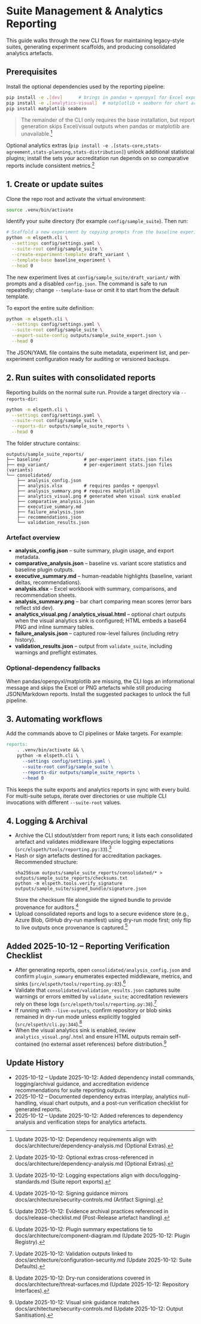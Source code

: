 # Suite Management & Analytics Reporting

This guide walks through the new CLI flows for maintaining legacy-style suites, generating
experiment scaffolds, and producing consolidated analytics artefacts.

## Prerequisites

Install the optional dependencies used by the reporting pipeline:

```bash
pip install -e .[dev]      # brings in pandas + openpyxl for Excel exports
pip install -e .[analytics-visual]  # matplotlib + seaborn for chart artefacts
pip install matplotlib seaborn
```

> The remainder of the CLI only requires the base installation, but report generation skips
> Excel/visual outputs when pandas or matplotlib are unavailable.[^reporting-deps-2025-10-12]
<!-- UPDATE 2025-10-12: The visual analytics sink also relies on matplotlib (and optionally seaborn) when producing PNG/HTML charts; install these packages before enabling the sink. -->
Optional analytics extras (`pip install -e .[stats-core,stats-agreement,stats-planning,stats-distribution]`)
unlock additional statistical plugins; install the sets your accreditation run depends on so comparative
reports include consistent metrics.[^reporting-analytics-extras-2025-10-12]

## 1. Create or update suites

Clone the repo root and activate the virtual environment:

```bash
source .venv/bin/activate
```

Identify your suite directory (for example `config/sample_suite`). Then run:

```bash
# Scaffold a new experiment by copying prompts from the baseline experiment
python -m elspeth.cli \
  --settings config/settings.yaml \
  --suite-root config/sample_suite \
  --create-experiment-template draft_variant \
  --template-base baseline_experiment \
  --head 0
```

The new experiment lives at `config/sample_suite/draft_variant/` with prompts and a disabled
`config.json`. The command is safe to run repeatedly; change `--template-base` or omit it to
start from the default template.

To export the entire suite definition:

```bash
python -m elspeth.cli \
  --settings config/settings.yaml \
  --suite-root config/sample_suite \
  --export-suite-config outputs/sample_suite_export.json \
  --head 0
```

The JSON/YAML file contains the suite metadata, experiment list, and per-experiment configuration
ready for auditing or versioned backups.

## 2. Run suites with consolidated reports

Reporting builds on the normal suite run. Provide a target directory via `--reports-dir`:

```bash
python -m elspeth.cli \
  --settings config/settings.yaml \
  --suite-root config/sample_suite \
  --reports-dir outputs/sample_suite_reports \
  --head 0
```

The folder structure contains:

```
outputs/sample_suite_reports/
├── baseline/                # per-experiment stats.json files
├── exp_variant/             # per-experiment stats.json files (variants)
└── consolidated/
    ├── analysis_config.json
    ├── analysis.xlsx        # requires pandas + openpyxl
    ├── analysis_summary.png # requires matplotlib
    ├── analytics_visual.png # generated when visual sink enabled
    ├── comparative_analysis.json
    ├── executive_summary.md
    ├── failure_analysis.json
    ├── recommendations.json
    └── validation_results.json
```

### Artefact overview

- **analysis_config.json** – suite summary, plugin usage, and export metadata.
- **comparative_analysis.json** – baseline vs. variant score statistics and baseline plugin outputs.
- **executive_summary.md** – human-readable highlights (baseline, variant deltas, recommendations).
- **analysis.xlsx** – Excel workbook with summary, comparisons, and recommendation sheets.
- **analysis_summary.png** – bar chart comparing mean scores (error bars reflect std dev).
- **analytics_visual.png / analytics_visual.html** – optional chart outputs when the visual analytics sink is configured; HTML embeds a base64 PNG and inline summary tables.
- **failure_analysis.json** – captured row-level failures (including retry history).
- **validation_results.json** – output from `validate_suite`, including warnings and preflight estimates.

### Optional-dependency fallbacks

When pandas/openpyxl/matplotlib are missing, the CLI logs an informational message and skips the
Excel or PNG artefacts while still producing JSON/Markdown reports. Install the suggested packages
to unlock the full pipeline.
<!-- UPDATE 2025-10-12: When statistical extras are missing, analytics sections still render but omit p-values/intervals; review `analytics_report.json` for null placeholders before distributing. -->

## 3. Automating workflows

Add the commands above to CI pipelines or Make targets. For example:

```Makefile
reports:
	. .venv/bin/activate && \
	python -m elspeth.cli \
	  --settings config/settings.yaml \
	  --suite-root config/sample_suite \
	  --reports-dir outputs/sample_suite_reports \
	  --head 0
```

This keeps the suite exports and analytics reports in sync with every build. For multi-suite setups,
iterate over directories or use multiple CLI invocations with different `--suite-root` values.

## 4. Logging & Archival

- Archive the CLI stdout/stderr from report runs; it lists each consolidated artefact and validates
  middleware lifecycle logging expectations (`src/elspeth/tools/reporting.py:33`).[^reporting-logging-2025-10-12]
- Hash or sign artefacts destined for accreditation packages. Recommended structure:
  ```
  sha256sum outputs/sample_suite_reports/consolidated/* > outputs/sample_suite_reports/checksums.txt
  python -m elspeth.tools.verify_signature outputs/sample_suite/signed_bundle/signature.json
  ```
  Store the checksum file alongside the signed bundle to provide provenance for auditors.[^reporting-checksums-2025-10-12]
- Upload consolidated reports and logs to a secure evidence store (e.g., Azure Blob, GitHub dry-run manifest) using dry-run mode first; only flip to live outputs once provenance is captured.[^reporting-archive-2025-10-12]

## Added 2025-10-12 – Reporting Verification Checklist
- After generating reports, open `consolidated/analysis_config.json` and confirm `plugin_summary` enumerates expected middleware, metrics, and sinks (`src/elspeth/tools/reporting.py:83`).[^reporting-plugin-summary-2025-10-12]
- Validate that `consolidated/validation_results.json` captures suite warnings or errors emitted by `validate_suite`; accreditation reviewers rely on these logs (`src/elspeth/tools/reporting.py:38`).[^reporting-validation-2025-10-12]
- If running with `--live-outputs`, confirm repository or blob sinks remained in dry-run mode unless explicitly toggled (`src/elspeth/cli.py:344`).[^reporting-live-outputs-2025-10-12]
- When the visual analytics sink is enabled, review `analytics_visual.png`/`.html` and ensure HTML outputs remain self-contained (no external asset references) before distribution.[^reporting-visual-2025-10-12]

## Update History
- 2025-10-12 – Update 2025-10-12: Added dependency install commands, logging/archival guidance, and accreditation evidence recommendations for suite reporting outputs.
- 2025-10-12 – Documented dependency extras interplay, analytics null-handling, visual chart outputs, and a post-run verification checklist for generated reports.
- 2025-10-12 – Update 2025-10-12: Added references to dependency analysis and verification steps for analytics artefacts.

[^reporting-deps-2025-10-12]: Update 2025-10-12: Dependency requirements align with docs/architecture/dependency-analysis.md (Optional Extras).
[^reporting-analytics-extras-2025-10-12]: Update 2025-10-12: Optional extras cross-referenced in docs/architecture/dependency-analysis.md (Optional Extras).
[^reporting-plugin-summary-2025-10-12]: Update 2025-10-12: Plugin summary expectations tie to docs/architecture/component-diagram.md (Update 2025-10-12: Plugin Registry).
[^reporting-validation-2025-10-12]: Update 2025-10-12: Validation outputs linked to docs/architecture/configuration-security.md (Update 2025-10-12: Suite Defaults).
[^reporting-live-outputs-2025-10-12]: Update 2025-10-12: Dry-run considerations covered in docs/architecture/threat-surfaces.md (Update 2025-10-12: Repository Interfaces).
[^reporting-visual-2025-10-12]: Update 2025-10-12: Visual sink guidance matches docs/architecture/security-controls.md (Update 2025-10-12: Output Sanitisation).
[^reporting-logging-2025-10-12]: Update 2025-10-12: Logging expectations align with docs/logging-standards.md (Suite report exports).
[^reporting-checksums-2025-10-12]: Update 2025-10-12: Signing guidance mirrors docs/architecture/security-controls.md (Artifact Signing).
[^reporting-archive-2025-10-12]: Update 2025-10-12: Evidence archival practices referenced in docs/release-checklist.md (Post-Release artefact handling).
